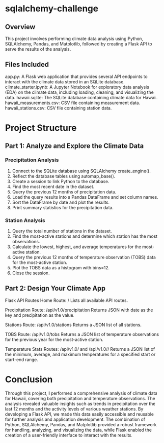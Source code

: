 # sqlalchemy-challenge
## Overview
This project involves performing climate data analysis using Python, SQLAlchemy, Pandas, and Matplotlib, followed by creating a Flask API to serve the results of the analysis.

## Files Included
app.py: A Flask web application that provides several API endpoints to interact with the climate data stored in an SQLite database.
climate_starter.ipynb: A Jupyter Notebook for exploratory data analysis (EDA) on the climate data, including loading, cleaning, and visualizing the data.
hawaii.sqlite: The SQLite database containing climate data for Hawaii.
hawaii_measurements.csv: CSV file containing measurement data.
hawaii_stations.csv: CSV file containing station data.

# Project Structure
## Part 1: Analyze and Explore the Climate Data

### Precipitation Analysis
1. Connect to the SQLite database using SQLAlchemy create_engine().
2. Reflect the database tables using automap_base().
3. Create a session to link Python to the database.
4. Find the most recent date in the dataset.
5. Query the previous 12 months of precipitation data.
6. Load the query results into a Pandas DataFrame and set column names.
7. Sort the DataFrame by date and plot the results.
8. Print summary statistics for the precipitation data.

### Station Analysis
1. Query the total number of stations in the dataset.
2. Find the most-active stations and determine which station has the most observations.
3. Calculate the lowest, highest, and average temperatures for the most-active station.
4. Query the previous 12 months of temperature observation (TOBS) data for the most-active station.
5. Plot the TOBS data as a histogram with bins=12.
6. Close the session.


## Part 2: Design Your Climate App
Flask API Routes
Home Route: /
Lists all available API routes.

Precipitation Route: /api/v1.0/precipitation
Returns JSON with date as the key and precipitation as the value.

Stations Route: /api/v1.0/stations
Returns a JSON list of all stations.

TOBS Route: /api/v1.0/tobs
Returns a JSON list of temperature observations for the previous year for the most-active station.

Temperature Stats Routes: /api/v1.0/<start> and /api/v1.0/<start>/<end>
Returns a JSON list of the minimum, average, and maximum temperatures for a specified start or start-end range.

# Conclusion
Through this project, I performed a comprehensive analysis of climate data for Hawaii, covering both precipitation and temperature observations. The analysis revealed valuable insights such as trends in precipitation over the last 12 months and the activity levels of various weather stations. By developing a Flask API, we made this data easily accessible and reusable for further analysis and application development. The combination of Python, SQLAlchemy, Pandas, and Matplotlib provided a robust framework for handling, analyzing, and visualizing the data, while Flask enabled the creation of a user-friendly interface to interact with the results.

